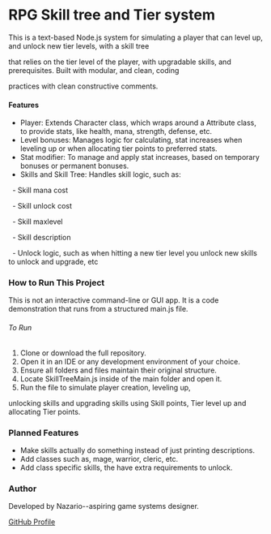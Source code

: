 # RPG Skill tree and Tier system



This is a text-based Node.js system for simulating a player that can level up, and unlock new tier levels, with a skill tree

that relies on the tier level of the player, with upgradable skills, and prerequisites. Built with modular, and clean, coding

practices with clean constructive comments.



#### Features



* Player: Extends Character class, which wraps around a Attribute class, to provide stats, like health, mana, strength, defense, etc.
* Level bonuses: Manages logic for calculating, stat increases when leveling up or when allocating tier points to preferred stats.
* Stat modifier: To manage and apply stat increases, based on temporary bonuses or permanent bonuses.
* Skills and Skill Tree: Handles skill logic, such as:

&nbsp;	- Skill mana cost

&nbsp;	- Skill unlock cost

&nbsp;	- Skill maxlevel

&nbsp;	- Skill description

&nbsp;	- Unlock logic, such as when hitting a new tier level you unlock new skills to unlock and upgrade, etc



### How to Run This Project



This is not an interactive command-line or GUI app. It is a code demonstration that runs from a structured main.js file.



###### To Run



1. Clone or download the full repository.
2. Open it in an IDE or any development environment of your choice.
3. Ensure all folders and files maintain their original structure.
4. Locate SkillTreeMain.js inside of the main folder and open it.
5. Run the file to simulate player creation, leveling up,

unlocking skills and upgrading skills using Skill points, Tier level up and allocating Tier points.



### Planned Features



* Make skills actually do something instead of just printing descriptions.
* Add classes such as, mage, warrior, cleric, etc.
* Add class specific skills, the have extra requirements to unlock.



### Author



Developed by Nazario--aspiring game systems designer.

[GitHub Profile](https://github.com/GNazario180)

